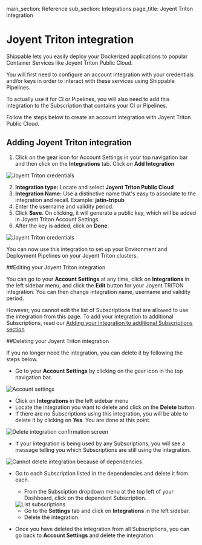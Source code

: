 main_section: Reference
sub_section: Integrations
page_title: Joyent Triton integration

# Joyent Triton integration

Shippable lets you easily deploy your Dockerized applications to popular Container Services like Joyent Triton Public Cloud.

You will first need to configure an account integration with your credentials and/or keys in order to interact with these services using Shippable Pipelines.

To actually use it for CI or Pipelines, you will also need to add this integration to the Subscription that contains your CI or Pipelines.

Follow the steps below to create an account integration with Joyent Triton Public Cloud.

## Adding Joyent Triton integration

1. Click on the gear icon for Account Settings in your top navigation bar and then click on the **Integrations** tab. Click on **Add Integration**

<img src="../../images/reference/integrations/account-settings.png" alt="Joyent Triton credentials">

2. **Integration type:** Locate and select **Joyent Triton Public Cloud**
3. **Integration Name:** Use a distinctive name that's easy to associate to the integration and recall. Example: **jatin-tripub**
4. Enter the username and validity period.
5. Click **Save**. On clicking, it will generate a public key, which will be added in Joyent Triton Account Settings.
6. After the key is added, click on **Done**.

<img src="../../images/reference/integrations/joyent-integration.png" alt="Joyent Triton credentials">

You can now use this integration to set up your Environment and Deployment Pipelines on your Joyent Triton clusters.

##Editing your Joyent Triton integration

You can go to your **Account Settings** at any time, click on **Integrations** in the left sidebar menu, and click the **Edit** button for your Joyent TRITON integration. You can then change integration name, username and validity period.

However, you cannot edit the list of Subscriptions that are allowed to use the integration from this page. To add your integration to additional Subscriptions, read our [Adding your integration to additional Subscriptions section](integrations-overview/#add-subscriptions)

##Deleting your Joyent Triton integration

If you no longer need the integration, you can delete it by following the steps below.

-  Go to your **Account Settings** by clicking on the gear icon in the top navigation bar.

<img src="../../images/reference/integrations/account-settings.png" alt="Account settings">

-  Click on **Integrations** in the left sidebar menu
- Locate the integration you want to delete and click on the **Delete** button.
- If there are no Subscriptions using this integration, you will be able to delete it by clicking on **Yes**. You are done at this point.

<img src="../../images/reference/integrations/confirm-delete-integration.png" alt="Delete integration confirmation screen">

- If your integration is being used by any Subscriptions, you will see a message telling you which Subscriptions are still using the integration.

<img src="../../images/reference/integrations/cannot-delete-integration.png" alt="Cannot delete integration because of dependencies">

- Go to each Subscription listed in the dependencies and delete it from each.
    - From the Subsciption dropdown menu at the top left of your Dashboard, click on the dependent Subscription.

    <img src="../../images/reference/integrations/list-subscriptions.png" alt="List subscriptions">

    - Go to the **Settings** tab and click on **Integrations** in the left sidebar.
    - Delete the integration.
- Once you have deleted the integration from all Subscriptions, you can go back to **Account Settings** and delete the integration.
